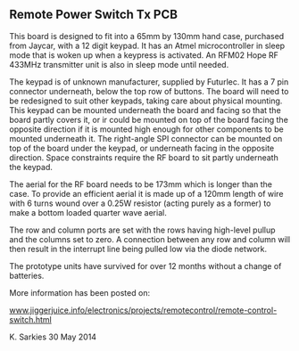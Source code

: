 Remote Power Switch Tx PCB
--------------------------

This board is designed to fit into a 65mm by 130mm hand case, purchased from
Jaycar, with a 12 digit keypad. It has an Atmel microcontroller in sleep mode
that is woken up when a keypress is activated. An RFM02 Hope RF 433MHz
transmitter unit is also in sleep mode until needed.

The keypad is of unknown manufacturer, supplied by Futurlec. It has a 7 pin
connector underneath, below the top row of buttons. The board will 
need to be redesigned to suit other keypads, taking care about physical
mounting. This keypad can be mounted underneath the board and facing so that
the board partly covers it, or ir could be mounted on top of the board facing
the opposite direction if it is mounted high enough for other components to be
mounted underneath it. The right-angle SPI connector can be mounted on top of
the board under the keypad, or underneath facing in the opposite direction.
Space constraints require the RF board to sit partly underneath the keypad.

The aerial for the RF board needs to be 173mm which is longer than the case. To
provide an efficient aerial it is made up of a 120mm length of wire with 6
turns wound over a 0.25W resistor (acting purely as a former) to make a bottom
loaded quarter wave aerial.

The row and column ports are set with the rows having high-level pullup and the
columns set to zero. A connection between any row and column will then result
in the interrupt line being pulled low via the diode network.

The prototype units have survived for over 12 months without a change of
batteries.

More information has been posted on:

www.jiggerjuice.info/electronics/projects/remotecontrol/remote-control-switch.html

K. Sarkies
30 May 2014
